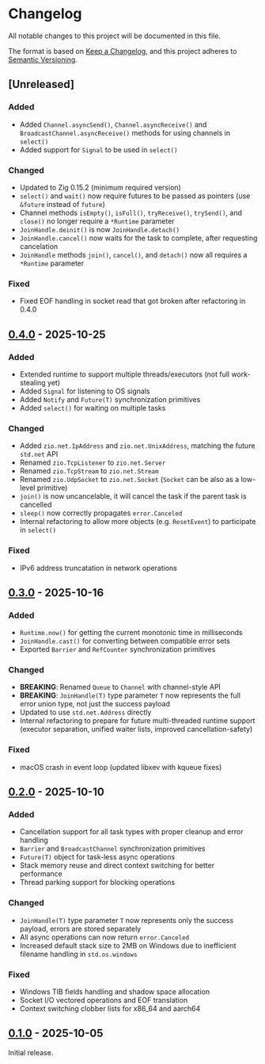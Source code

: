 # Changelog

All notable changes to this project will be documented in this file.

The format is based on [Keep a Changelog](https://keepachangelog.com/en/1.1.0/),
and this project adheres to [Semantic Versioning](https://semver.org/spec/v2.0.0.html).

## [Unreleased]

### Added

- Added `Channel.asyncSend()`, `Channel.asyncReceive()` and `BroadcastChannel.asyncReceive()` methods for using channels in `select()`
- Added support for `Signal` to be used in `select()`

### Changed

- Updated to Zig 0.15.2 (minimum required version)
- `select()` and `wait()` now require futures to be passed as pointers (use `&future` instead of `future`)
- Channel methods `isEmpty()`, `isFull()`, `tryReceive()`, `trySend()`, and `close()` no longer require a `*Runtime` parameter
- `JoinHandle.deinit()` is now `JoinHandle.detach()`
- `JoinHandle.cancel()` now waits for the task to complete, after requesting cancelation
- `JoinHandle` methods `join()`, `cancel()`, and `detach()` now all requires a `*Runtime` parameter

### Fixed

- Fixed EOF handling in socket read that got broken after refactoring in 0.4.0

## [0.4.0] - 2025-10-25

### Added

- Extended runtime to support multiple threads/executors (not full work-stealing yet)
- Added `Signal` for listening to OS signals
- Added `Notify` and `Future(T)` synchronization primitives
- Added `select()` for waiting on multiple tasks

### Changed

- Added `zio.net.IpAddress` and `zio.net.UnixAddress`, matching the future `std.net` API
- Renamed `zio.TcpListener` to `zio.net.Server`
- Renamed `zio.TcpStream` to `zio.net.Stream`
- Renamed `zio.UdpSocket` to `zio.net.Socket` (`Socket` can be also as a low-level primitive)
- `join()` is now uncancelable, it will cancel the task if the parent task is cancelled
- `sleep()` now correctly propagates `error.Canceled`
- Internal refactoring to allow more objects (e.g. `ResetEvent`) to participate in `select()`

### Fixed

- IPv6 address truncatation in network operations

## [0.3.0] - 2025-10-16

### Added

- `Runtime.now()` for getting the current monotonic time in milliseconds
- `JoinHandle.cast()` for converting between compatible error sets
- Exported `Barrier` and `RefCounter` synchronization primitives

### Changed

- **BREAKING**: Renamed `Queue` to `Channel` with channel-style API
- **BREAKING**: `JoinHandle(T)` type parameter `T` now represents the full error union type, not just the success payload
- Updated to use `std.net.Address` directly
- Internal refactoring to prepare for future multi-threaded runtime support (executor separation, unified waiter lists, improved cancellation-safety)

### Fixed

- macOS crash in event loop (updated libxev with kqueue fixes)

## [0.2.0] - 2025-10-10

### Added

- Cancellation support for all task types with proper cleanup and error handling
- `Barrier` and `BroadcastChannel` synchronization primitives
- `Future(T)` object for task-less async operations
- Stack memory reuse and direct context switching for better performance
- Thread parking support for blocking operations

### Changed

- `JoinHandle(T)` type parameter `T` now represents only the success payload, errors are stored separately
- All async operations can now return `error.Canceled`
- Increased default stack size to 2MB on Windows due to inefficient filename handling in `std.os.windows`

### Fixed

- Windows TIB fields handling and shadow space allocation
- Socket I/O vectored operations and EOF translation
- Context switching clobber lists for x86_64 and aarch64

## [0.1.0] - 2025-10-05

Initial release.

[0.4.0]: https://github.com/lalinsky/zio/releases/tag/v0.4.0
[0.3.0]: https://github.com/lalinsky/zio/releases/tag/v0.3.0
[0.2.0]: https://github.com/lalinsky/zio/releases/tag/v0.2.0
[0.1.0]: https://github.com/lalinsky/zio/releases/tag/v0.1.0
